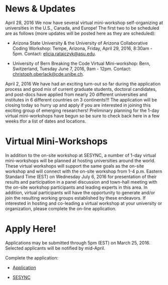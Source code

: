 # News & Updates
April 28, 2016
We now have several virtual mini-workshop self-organizing at universities in the U.S., Canada, and Europe! The first two to be scheduled are as follows (more updates will be posted here as they are scheduled): 

* Arizona State University & the University of Arizona Collaborative Coding Workshop: Tempe, Arizona, Friday, April 29, 2016, 8:30am - 5pm. Contact: elicia.ratajczyk@asu.edu. 

* University of Bern Breaking the Code Virtual Mini-workshop: Bern, Switzerland, Tuesday June 7, 2016, 9am - 12pm. Contact: christoph.oberlack@cde.unibe.ch. 

April 2, 2016
We have had an exciting turn-out so far during the application process and good mix of current graduate students, doctoral candidates, and post-docs have applied from nearly 20 different universities and institutes in 6 different countries on 3 continents!!! The application will be closing today so hurry up and apply if you are interested in joining this exciting group of emerging researchers! Preliminary planning for the 1-day virtual mini-workshops have begun so be sure to check back here in a few weeks tfor a list of dates and locations. 

# Virtual Mini-Workshops

In addition to the on-site workshop at SESYNC, a number of 1-day virtual mini-workshops will be planned at hosting universities
around the world. These virtual workshops will support the same goals as the on-site workshop and will connect with the on-site
workshop from 1-4 p.m. Eastern Standard Time (EST) on Wednesday July 6, 2016 for presentation of their results and participation
in a panel discussion and town-hall meeting with the on-site workshop participants and leading experts in this area. In addition,
virtual participants will have the opportunity to generate and/or join the resulting working groups established by these
endeavors. If interested in hosting and co-leading a virtual workshop at your university or organization, please complete the
on-line application.


# Apply Here!
Applications may be submitted through 5pm (EST) on March 25, 2016. Selected applicants will be notified by mid-April.

Complete the application:

* [Application](https://docs.google.com/a/asu.edu/forms/d/1Vfxjbp_2CpWx9EdMbsssbNbrIbjL91y8_5JEmHotSOs/viewform?c=0&w=1&usp=mail_form_link)

* [SESYNC](http://www.sesync.org)




